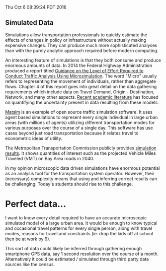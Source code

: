 Thu Oct  6 08:39:24 PDT 2016

## Simulated Data


Simulations allow transportation professionals to quickly estimate the
effects of changes in policy or infrastructure without actually making
expensive changes. They can produce much more sophisticated
analyses than with the purely analytic approach
required before modern computing. 

An interesting feature of simulations is that they both consume and produce
enormous amounts of data.
In 2014 the Federal Highway Administration produced a report titled
[Guidance on the Level of Effort Required to Conduct Traffic Analysis Using
Microsimulation](http://www.fhwa.dot.gov/publications/research/operations/13026/13026.pdf).
The word "Micro" usually refers to representing the movement of
individuals, rather than aggregate flows.
Chapter 4 of this report goes into great detail on the data gathering
requirements which include data on Travel Demand, Origin - Destination,
Network, and many other aspects.
[Recent academic
literature](http://www.sciencedirect.com/science/article/pii/S0968090X15000376)
has focused on quantifying the uncertainty present in data resulting from these models.

[Matsim](http://www.matsim.org) is an example of open source traffic
simulation software. It uses agent based simulations to represent every
single individual in large urban areas (with millions of agents) utilizing
different transportation modes for various purposes over the course of a
single day. This software has use
cases beyond just road transportation because it relates travel to econometric
ideas of utility. 

The Metropolitan Transportation Commission publicly provides [simulation
results](http://dataportal.mtc.ca.gov/). It shows quantities of interest
such as the projected Vehicle Miles Traveled (VMT) on Bay Area roads in
2040.

In my opinion microscopic data driven simulations have enormous potential
as an analysis tool for the transportation system operator. However, their
(necessary) complexity means that using and inferring correct results can
be challenging. Today's students should rise to this challenge.

# Perfect data...

I want to know every detail required to have an accurate microscopic
simulated model of a large urban area. It would be enough to know typical
and occasional travel patterns for every single person, along with travel
modes, reasons for travel and constraints (ie. drop the kids off at school
then be at work by 9).

This sort of data could likely be inferred through gathering enough
smartphone GPS data, say 1 second resolution over the course of a month.
Alternatively it could be estimated / simulated through third party data
sources like the census.
